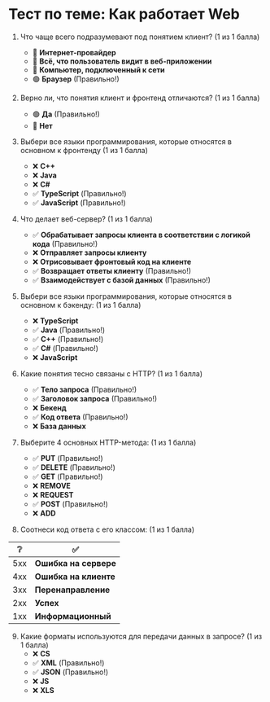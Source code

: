 # Тест по теме: Как работает Web

1. Что чаще всего подразумевают под понятием клиент? (1 из 1 балла)
   * 🔴 **Интернет-провайдер**
   * 🔴 **Всё, что пользователь видит в веб-приложении**
   * 🔴 **Компьютер, подключенный к сети**
   * 🟢 **Браузер** (Правильно!)


2. Верно ли, что понятия клиент и фронтенд отличаются? (1 из 1 балла)
   * 🟢 **Да** (Правильно!)
   * 🔴 **Нет**


3. Выбери все языки программирования, которые относятся в основном к фронтенду (1 из 1 балла)
   * ❌ **C++**
   * ❌ **Java**
   * ❌ **C#**
   * ✅ **TypeScript** (Правильно!)
   * ✅ **JavaScript** (Правильно!)


4. Что делает веб-сервер? (1 из 1 балла)
   * ✅ **Обрабатывает запросы клиента в соответствии с логикой кода** (Правильно!)
   * ❌ **Отправляет запросы клиенту**
   * ❌ **Отрисовывает фронтовый код на клиенте**
   * ✅ **Возвращает ответы клиенту** (Правильно!)
   * ✅ **Взаимодействует с базой данных** (Правильно!)


5. Выбери все языки программирования, которые относятся в основном к бэкенду: (1 из 1 балла)
   * ❌ **TypeScript**
   * ✅ **Java** (Правильно!)
   * ✅ **C++** (Правильно!)
   * ✅ **C#** (Правильно!)
   * ❌ **JavaScript**


6. Какие понятия тесно связаны с HTTP? (1 из 1 балла)
   * ✅ **Тело запроса** (Правильно!)
   * ✅ **Заголовок запроса** (Правильно!)
   * ❌ **Бекенд**
   * ✅ **Код ответа** (Правильно!)
   * ❌ **База данных**


7. Выберите 4 основных HTTP-метода: (1 из 1 балла)
   * ✅ **PUT** (Правильно!)
   * ✅ **DELETE** (Правильно!)
   * ✅ **GET** (Правильно!)
   * ❌ **REMOVE**
   * ❌ **REQUEST**
   * ✅ **POST** (Правильно!)
   * ❌ **ADD**


8. Соотнеси код ответа с его классом: (1 из 1 балла)

| ❔ | ✅    |
|---|------|
| 5xx | **Ошибка на сервере** |
| 4xx | **Ошибка на клиенте** |
| 3xx | **Перенаправление** |
| 2xx | **Успех** |
| 1xx | **Информационный** |


9. Какие форматы используются для передачи данных в запросе? (1 из 1 балла)
   * ❌ **CS**
   * ✅ **XML** (Правильно!)
   * ✅ **JSON** (Правильно!)
   * ❌ **JS**
   * ❌ **XLS**
